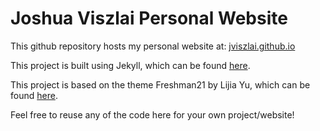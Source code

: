 Joshua Viszlai Personal Website
===============================

This github repository hosts my personal website at: [jviszlai.github.io](https://jviszlai.github.io)

This project is built using Jekyll, which can be found [here](https://jekyllrb.com/).

This project is based on the theme Freshman21 by Lijia Yu, which can be found [here](https://github.com/yulijia/freshman21/).

Feel free to reuse any of the code here for your own project/website!


